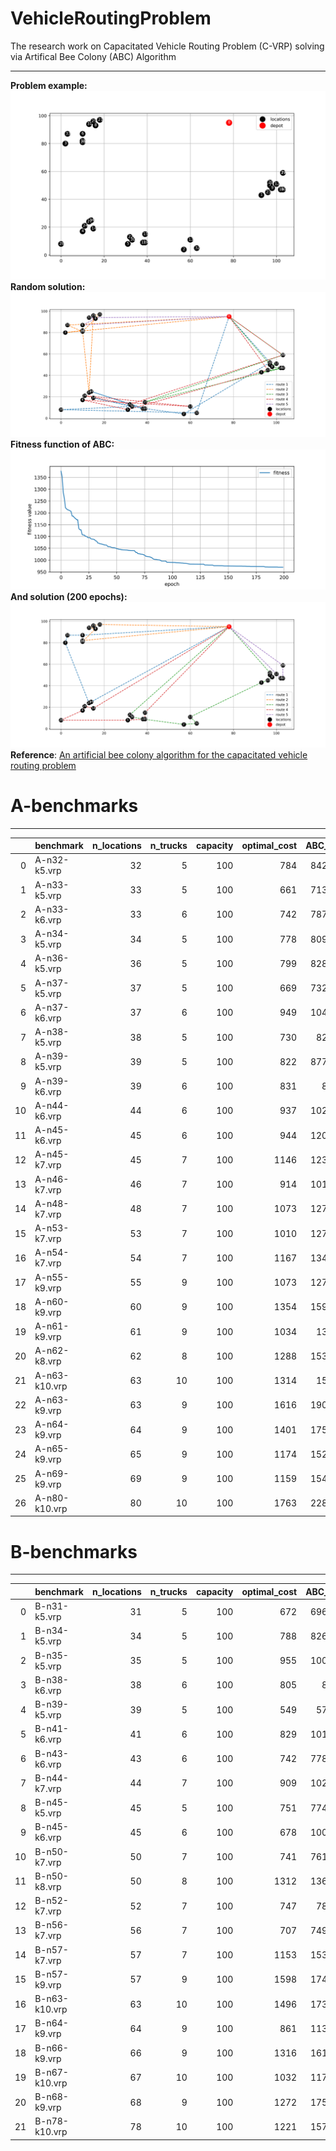 # VehicleRoutingProblem

The research work on Capacitated Vehicle Routing Problem (C-VRP) solving via Artifical Bee Colony (ABC) Algorithm 

---
**Problem example:**
![](output/images/problemn35-k5.vrp.png)
**Random solution:**
![](output/images/beforeABC_n35-k5.vrp.png)
**Fitness function of ABC:**
![](output/images/history_n35-k5.vrp.png)
**And solution (200 epochs):**
![](output/images/afterABC_n35-k5.vrp.png)
**Reference**:
[An artificial bee colony algorithm for the capacitated
vehicle routing problem](http://citeseerx.ist.psu.edu/viewdoc/downloa[d?doi=10.1.1.457.8027&rep=rep1&type=pdf)

# A-benchmarks

---

|    | benchmark     |   n_locations |   n_trucks |   capacity |   optimal_cost |   ABC_cost |     error | is_feasible   |
|---:|:--------------|--------------:|-----------:|-----------:|---------------:|-----------:|----------:|:--------------|
|  0 | A-n32-k5.vrp  |            32 |          5 |        100 |            784 |    842.433 | 0.0745315 | True          |
|  1 | A-n33-k5.vrp  |            33 |          5 |        100 |            661 |    713.307 | 0.0791329 | True          |
|  2 | A-n33-k6.vrp  |            33 |          6 |        100 |            742 |    787.046 | 0.0607091 | True          |
|  3 | A-n34-k5.vrp  |            34 |          5 |        100 |            778 |    809.088 | 0.0399594 | True          |
|  4 | A-n36-k5.vrp  |            36 |          5 |        100 |            799 |    828.697 | 0.0371682 | True          |
|  5 | A-n37-k5.vrp  |            37 |          5 |        100 |            669 |    732.588 | 0.0950493 | True          |
|  6 | A-n37-k6.vrp  |            37 |          6 |        100 |            949 |   1046.12  | 0.102344  | True          |
|  7 | A-n38-k5.vrp  |            38 |          5 |        100 |            730 |    829.51  | 0.136315  | True          |
|  8 | A-n39-k5.vrp  |            39 |          5 |        100 |            822 |    877.592 | 0.0676301 | True          |
|  9 | A-n39-k6.vrp  |            39 |          6 |        100 |            831 |    873.5   | 0.0511426 | True          |
| 10 | A-n44-k6.vrp  |            44 |          6 |        100 |            937 |   1025.23  | 0.0941666 | True          |
| 11 | A-n45-k6.vrp  |            45 |          6 |        100 |            944 |   1203.13  | 0.274502  | True          |
| 12 | A-n45-k7.vrp  |            45 |          7 |        100 |           1146 |   1238.66  | 0.0808508 | True          |
| 13 | A-n46-k7.vrp  |            46 |          7 |        100 |            914 |   1018.24  | 0.114046  | True          |
| 14 | A-n48-k7.vrp  |            48 |          7 |        100 |           1073 |   1272.04  | 0.185502  | True          |
| 15 | A-n53-k7.vrp  |            53 |          7 |        100 |           1010 |   1272.69  | 0.260087  | True          |
| 16 | A-n54-k7.vrp  |            54 |          7 |        100 |           1167 |   1349.58  | 0.156455  | True          |
| 17 | A-n55-k9.vrp  |            55 |          9 |        100 |           1073 |   1277.18  | 0.190285  | True          |
| 18 | A-n60-k9.vrp  |            60 |          9 |        100 |           1354 |   1595.71  | 0.178513  | True          |
| 19 | A-n61-k9.vrp  |            61 |          9 |        100 |           1034 |   1335.7   | 0.291779  | True          |
| 20 | A-n62-k8.vrp  |            62 |          8 |        100 |           1288 |   1530.41  | 0.188209  | True          |
| 21 | A-n63-k10.vrp |            63 |         10 |        100 |           1314 |   1567.9   | 0.193228  | True          |
| 22 | A-n63-k9.vrp  |            63 |          9 |        100 |           1616 |   1906.81  | 0.179959  | True          |
| 23 | A-n64-k9.vrp  |            64 |          9 |        100 |           1401 |   1754.17  | 0.252086  | True          |
| 24 | A-n65-k9.vrp  |            65 |          9 |        100 |           1174 |   1528.02  | 0.301549  | True          |
| 25 | A-n69-k9.vrp  |            69 |          9 |        100 |           1159 |   1547.32  | 0.335051  | True          |
| 26 | A-n80-k10.vrp |            80 |         10 |        100 |           1763 |   2280.44  | 0.2935    | True  


# B-benchmarks

---

|    | benchmark     |   n_locations |   n_trucks |   capacity |   optimal_cost |   ABC_cost |     error | is_feasible   |
|---:|:--------------|--------------:|-----------:|-----------:|---------------:|-----------:|----------:|:--------------|
|  0 | B-n31-k5.vrp  |            31 |          5 |        100 |            672 |    696.441 | 0.0363712 | True          |
|  1 | B-n34-k5.vrp  |            34 |          5 |        100 |            788 |    826.332 | 0.0486451 | True          |
|  2 | B-n35-k5.vrp  |            35 |          5 |        100 |            955 |   1004.02  | 0.0513304 | True          |
|  3 | B-n38-k6.vrp  |            38 |          6 |        100 |            805 |    857.6   | 0.0653414 | True          |
|  4 | B-n39-k5.vrp  |            39 |          5 |        100 |            549 |    570.94  | 0.039963  | True          |
|  5 | B-n41-k6.vrp  |            41 |          6 |        100 |            829 |   1011.49  | 0.220132  | True          |
|  6 | B-n43-k6.vrp  |            43 |          6 |        100 |            742 |    778.271 | 0.0488821 | True          |
|  7 | B-n44-k7.vrp  |            44 |          7 |        100 |            909 |   1026.42  | 0.129177  | True          |
|  8 | B-n45-k5.vrp  |            45 |          5 |        100 |            751 |    774.988 | 0.0319418 | True          |
|  9 | B-n45-k6.vrp  |            45 |          6 |        100 |            678 |   1000.68  | 0.475932  | True          |
| 10 | B-n50-k7.vrp  |            50 |          7 |        100 |            741 |    761.781 | 0.0280448 | True          |
| 11 | B-n50-k8.vrp  |            50 |          8 |        100 |           1312 |   1364.05  | 0.0396721 | True          |
| 12 | B-n52-k7.vrp  |            52 |          7 |        100 |            747 |    788.78  | 0.0559301 | True          |
| 13 | B-n56-k7.vrp  |            56 |          7 |        100 |            707 |    749.917 | 0.0607036 | True          |
| 14 | B-n57-k7.vrp  |            57 |          7 |        100 |           1153 |   1532.13  | 0.328819  | True          |
| 15 | B-n57-k9.vrp  |            57 |          9 |        100 |           1598 |   1747.21  | 0.0933744 | True          |
| 16 | B-n63-k10.vrp |            63 |         10 |        100 |           1496 |   1731.21  | 0.157224  | True          |
| 17 | B-n64-k9.vrp  |            64 |          9 |        100 |            861 |   1136.82  | 0.32035   | True          |
| 18 | B-n66-k9.vrp  |            66 |          9 |        100 |           1316 |   1616.46  | 0.228315  | True          |
| 19 | B-n67-k10.vrp |            67 |         10 |        100 |           1032 |   1179.78  | 0.1432    | True          |
| 20 | B-n68-k9.vrp  |            68 |          9 |        100 |           1272 |   1753.32  | 0.378397  | True          |
| 21 | B-n78-k10.vrp |            78 |         10 |        100 |           1221 |   1576.07  | 0.290804  | True          |
